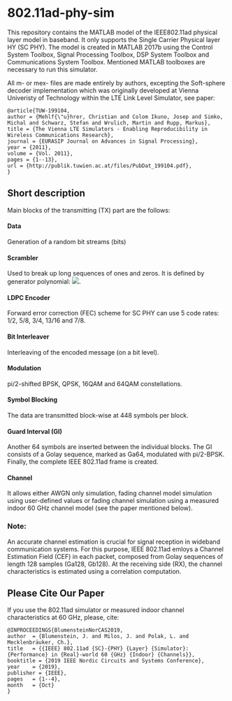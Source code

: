 # 802.11ad-phy-sim
This repository contains the MATLAB model of the IEEE802.11ad physical layer model in baseband. It only supports the Single Carrier Physical layer HY (SC PHY). The model is created in MATLAB 2017b using the Control System Toolbox, Signal Processing Toolbox, DSP System Toolbox and Communications System Toolbox. Mentioned MATLAB toolboxes are necessary to run this simulator.

All m- or mex- files are made entirely by authors, excepting the Soft-sphere decoder implementation which was originally developed at Vienna Univeristy of Technology within the LTE Link Level Simulator, see paper:

    @article{TUW-199104,
    author = {Mehlf{\"u}hrer, Christian and Colom Ikuno, Josep and Simko, Michal and Schwarz, Stefan and Wrulich, Martin and Rupp, Markus},
    title = {The Vienna LTE Simulators - Enabling Reproducibility in Wireless Communications Research},
    journal = {EURASIP Journal on Advances in Signal Processing},
    year = {2011},
    volume = {Vol. 2011},
    pages = {1--13},
    url = {http://publik.tuwien.ac.at/files/PubDat_199104.pdf},
    }

## Short description
Main blocks of the transmitting (TX) part are the follows:
#### Data
Generation of a random bit streams (bits)
#### Scrambler
Used to break up long sequences of ones and zeros. It is defined by generator polynomial: ![](https://user-images.githubusercontent.com/55983849/67189872-4dd44100-f3ef-11e9-81b8-0ccb541a7f4e.png).
#### LDPC Encoder
Forward error correction (FEC) scheme for SC PHY can use 5 code rates: 1/2, 5/8, 3/4, 13/16 and 7/8.
#### Bit Interleaver
Interleaving of the encoded message (on a bit level).
#### Modulation
pi/2-shifted BPSK, QPSK, 16QAM and 64QAM constellations.
#### Symbol Blocking
The data are transmitted block-wise at 448 symbols per block.
#### Guard Interval (GI)
Another 64 symbols are inserted between the individual blocks. The GI consists of a Golay sequence, marked as Ga64, modulated with pi/2-BPSK. Finally, the complete IEEE 802.11ad frame is created.
#### Channel
It allows either AWGN only simulation, fading channel model simulation using user-defined values or fading channel simulation using a measured indoor 60 GHz channel model (see the paper mentioned below).

### Note: 
An accurate channel estimation is crucial for signal reception in wideband communication systems. For this purpose, IEEE 802.11ad emloys a Channel Estimation Field (CEF) in each packet, composed from Golay sequences of length 128 samples (Ga128, Gb128). At the receiving side (RX), the channel characteristics is estimated using a correlation computation.


## Please Cite Our Paper
If you use the 802.11ad simulator or measured indoor channel characteristics at 60 GHz, please, cite:

    @INPROCEEDINGS{BlumensteinNorCAS2019,
    author  = {Blumenstein, J. and Milos, J. and Polak, L. and Mecklenbräuker, Ch.},
    title   = {{IEEE} 802.11ad {SC}-{PHY} {Layer} {Simulator}: {Performance} in {Real}-world 60 {GHz} {Indoor} {Channels}},
    booktitle = {2019 IEEE Nordic Circuits and Systems Conference},
    year    = {2019},
    publisher = {IEEE},
    pages   = {1--4},
    month   = {Oct}
    }
